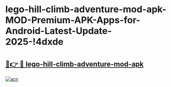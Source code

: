 # lego-hill-climb-adventure-mod-apk-MOD-Premium-APK-Apps-for-Android-Latest-Update-2025-!4dxde

# <h2><a href="https://o623ak.esa.edu.pl?title=lego-hill-climb-adventure-mod-apk&ref=4dxde">🔗👉 🔴 lego-hill-climb-adventure-mod-apk</a></h2>

[![acn](https://github.com/user-attachments/assets/0f9c940e-d8b0-45ae-aac7-cd30a18b3e1c)](https://o623ak.esa.edu.pl?title=lego-hill-climb-adventure-mod-apk&ref=4dxde)

